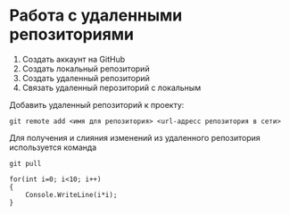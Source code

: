 # __Работа с удаленными репозиториями__
1. Создать аккаунт на GitHub 
2. Создать локальный репозиторий
3. Создать удаленный репозиторий
4. Связать удаленный перозиторий с локальным

Добавить удаленный репозиторий к проекту:
```
git remote add <имя для репозитория> <url-адресс репозитория в сети>
```

Для получения и слияния изменений из удаленного репозитория используется команда 
```
git pull
```

```
for(int i=0; i<10; i++)
{
    Console.WriteLine(i*i);
}
```
